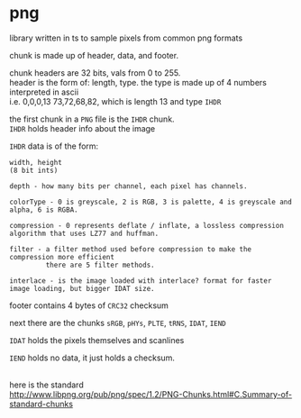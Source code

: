 # png

library written in ts to sample pixels from common png formats <br/>

chunk is made up of header, data, and footer. <br/>

chunk headers are 32 bits, vals from 0 to 255. <br/>
header is the form of: length, type. the type is made up of 4 numbers interpreted in ascii <br/>
i.e. 0,0,0,13 73,72,68,82, which is length 13 and type ``IHDR`` <br/>

the first chunk in a ``PNG`` file is the ``IHDR`` chunk. <br/>
``IHDR`` holds header info about the image <br/>

``IHDR`` data is of the form: <br/>
```(32 bit ints) 
width, height 
(8 bit ints) 

depth - how many bits per channel, each pixel has channels. 

colorType - 0 is greyscale, 2 is RGB, 3 is palette, 4 is greyscale and alpha, 6 is RGBA. 

compression - 0 represents deflate / inflate, a lossless compression algorithm that uses LZ77 and huffman. 

filter - a filter method used before compression to make the compression more efficient 
         there are 5 filter methods. 

interlace - is the image loaded with interlace? format for faster image loading, but bigger IDAT size. 
```

footer contains 4 bytes of ``CRC32`` checksum <br/>

next there are the chunks ``sRGB``, ``pHYs``, ``PLTE``, ``tRNS``, ``IDAT``, ``IEND`` <br/>

``IDAT`` holds the pixels themselves and scanlines <br/>

``IEND`` holds no data, it just holds a checksum. <br/>
<br/>

here is the standard <br/>
http://www.libpng.org/pub/png/spec/1.2/PNG-Chunks.html#C.Summary-of-standard-chunks